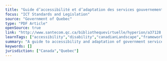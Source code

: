 ```yaml
---
title: "Guide d’accessibilité et d’adaptation des services gouvernementaux"
focus: "ICT Standards and Legislation"
source: "Government of Quebec"
type: "PDF Article"
openSource: true
link: "http://www.santecom.qc.ca/bibliothequevirtuelle/hyperion/a37128.pdf"
learnTags: ["accessibility","disability","canadianLandscape","framework","ict","government"]
summary: "A guide to accessibility and adaptation of government services in Quebec."
keywords: []
jurisdiction: ["Canada","Quebec"]
---
```

